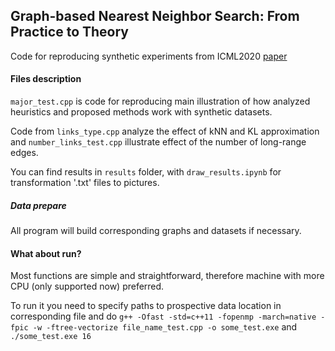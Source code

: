 ## Graph-based Nearest Neighbor Search: From Practice to Theory
Code for reproducing synthetic experiments from ICML2020 [paper](https://arxiv.org/abs/1907.00845)


#### Files description
`major_test.cpp` is code for reproducing main illustration of how analyzed heuristics and proposed methods work with synthetic datasets. 

Code from `links_type.cpp` analyze the effect of kNN and KL approximation and `number_links_test.cpp` illustrate effect of the number of long-range edges.

You can find results in `results` folder, with `draw_results.ipynb` for transformation '.txt' files to pictures.

##### Data prepare
All program will build corresponding graphs and datasets if necessary.

#### What about run?
Most functions are simple and straightforward, therefore machine with more CPU (only supported now) preferred.

To run it you need to specify paths to prospective data location in corresponding file and do
`g++ -Ofast -std=c++11 -fopenmp -march=native -fpic -w -ftree-vectorize file_name_test.cpp -o some_test.exe` 
and
 `./some_test.exe 16`
